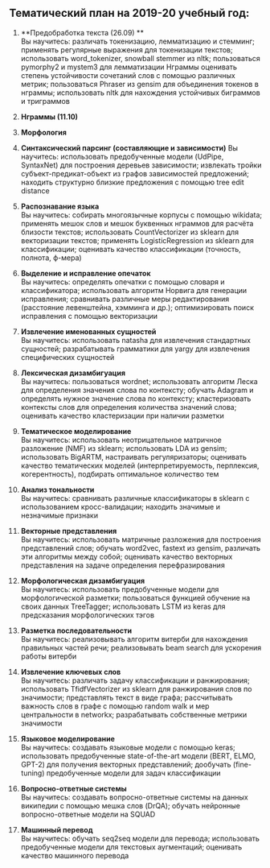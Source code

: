 ## Тематический план на 2019-20 учебный год:

1. **Предобработка текста (26.09) **	  
Вы научитесь: различать токенизацию, лемматизацию и стемминг; применять регулярные выражения для токенизации текстов; использовать word_tokenizer, snowball stemmer из nltk; пользоваться pymorphy2 и mystem3 для лемматизации
Нграммы	оценивать степень устойчивости сочетаний слов с помощью различных метрик; пользоваться Phraser из gensim для объединения токенов в нграммы; использовать nltk для нахождения устойчивых биграммов и триграммов
	
2. **Нграммы (11.10)** 

3. **Морфология**

4. **Синтаксический парсинг (составляющие и зависимости)**
Вы научитесь: использовать предобученные модели (UdPipe, SyntaxNet) для построения деревьев зависимости; извлекать тройки субъект-предикат-объект из графов зависимостей предложений; находить структурно близкие предложения с помощью tree edit distance

5. **Распознавание языка**    
Вы научитесь: собирать многоязычные корпусы с помощью wikidata; применять мешок слов и мешок буквенных нграммов для расчёта близости текстов; использовать CountVectorizer из sklearn для векторизации текстов; применять LogisticRegression из sklearn для классификации; оценивать качество классификации (точность, полнота, ф-мера)

6. **Выделение и исправление опечаток**    
Вы научитесь: определять опечатки с помощью словаря и классификатора; использовать алгоритм Норвига для генерации исправления; сравнивать различные меры редактирования (расстояние левенштейна, хэмминга и др.); оптимизировать поиск исправления с помощью векторизации

7. **Извлечение именованных сущностей**   
Вы научитесь: использовать natasha для извлечения стандартных сущностей; разрабатывать грамматики для yargy для извлечения специфических сущностей

8. **Лексическая дизамбигуация**  
Вы научитесь: пользоваться wordnet; использовать алгоритм Леска для определения значения слова по контексту; обучать Adagram и определять нужное значение слова по контексту; кластеризовать контексты слов для определения количества значений слова; оценивать качество кластеризации при наличии разметки
	
9. **Тематическое моделирование**  
Вы научитесь: использовать неотрицательное матричное разложение (NMF) из sklearn; использовать LDA из gensim; использовать BigARTM, настраивать регуляризаторы; оценивать качество тематических моделей (интерпретируемость, перплексия, когерентность), подбирать оптимальное количество тем

10. **Анализ тональности**  
Вы научитесь: сравнивать различные классификаторы в sklearn с использованием кросс-валидации; находить значимые и незначимые признаки

11. **Векторные представления**  
Вы научитесь: использовать матричные разложения для построения представлений слов; обучать word2vec, fastext из gensim, различать эти алгоритмы между собой; оценивать качество векторных представления на задаче определения перефразирования

12. **Морфологическая дизамбигуация**  
Вы научитесь: использовать предобученные модели для морфологической разметки; пользоваться функцией обучение на своих данных TreeTagger; использовать LSTM из keras для предсказания морфологических тэгов

13. **Разметка последовательности**  
Вы научитесь: реализовывать алгоритм витерби для нахождения правильных частей речи; реализовывать beam search для ускорения работы витерби


14. **Извлечение ключевых слов**   
Вы научитесь: различать задачу классификации и ранжирования; использовать TfidfVectorizer из sklearn для ранжирования слов по значимости; представлять текст в виде графа; рассчитывать важность слов в графе с помощью random walk и мер центральности в networkx; разрабатывать собственные метрики значимости

15. **Языковое моделирование**  
Вы научитесь: создавать языковые модели с помощью keras; использовать предобученные state-of-the-art модели (BERT, ELMO, GPT-2) для получения векторных представлений; дообучать (fine-tuning) предобученные модели для задач классификации

16. **Вопросно-ответные системы**   
Вы научитесь: создавать вопросно-ответные системы на данных википедии с помощью мешка слов (DrQA); обучать нейронные вопросно-ответные модели на SQUAD

17. **Машинный перевод**   
Вы научитесь: обучать seq2seq модели для перевода; использовать предобученные модели для текстовых аугментаций; оценивать качество машинного перевода
